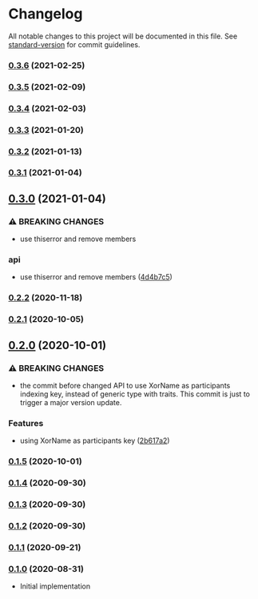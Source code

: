 # Changelog

All notable changes to this project will be documented in this file. See [standard-version](https://github.com/conventional-changelog/standard-version) for commit guidelines.

### [0.3.6](https://github.com/maidsafe/bls_dkg/compare/v0.3.5...v0.3.6) (2021-02-25)

### [0.3.5](https://github.com/maidsafe/bls_dkg/compare/v0.3.4...v0.3.5) (2021-02-09)

### [0.3.4](https://github.com/maidsafe/bls_dkg/compare/v0.3.3...v0.3.4) (2021-02-03)

### [0.3.3](https://github.com/maidsafe/bls_dkg/compare/v0.3.2...v0.3.3) (2021-01-20)

### [0.3.2](https://github.com/maidsafe/bls_dkg/compare/v0.3.1...v0.3.2) (2021-01-13)

### [0.3.1](https://github.com/maidsafe/bls_dkg/compare/v0.3.0...v0.3.1) (2021-01-04)

## [0.3.0](https://github.com/maidsafe/bls_dkg/compare/v0.2.2...v0.3.0) (2021-01-04)


### ⚠ BREAKING CHANGES

* use thiserror and remove members

### api

* use thiserror and remove members ([4d4b7c5](https://github.com/maidsafe/bls_dkg/commit/4d4b7c5fb9209d0d30b26499d254dc37d9965342))

### [0.2.2](https://github.com/maidsafe/bls_dkg/compare/v0.2.1...v0.2.2) (2020-11-18)

### [0.2.1](https://github.com/maidsafe/bls_dkg/compare/v0.2.0...v0.2.1) (2020-10-05)

## [0.2.0](https://github.com/maidsafe/bls_dkg/compare/v0.1.5...v0.2.0) (2020-10-01)


### ⚠ BREAKING CHANGES

* the commit before changed API to use XorName as
participants indexing key, instead of generic type with traits.
This commit is just to trigger a major version update.

### Features

* using XorName as participants key ([2b617a2](https://github.com/maidsafe/bls_dkg/commit/2b617a24d6bdd3d8dd8200f76e7f27053fa02dec))

### [0.1.5](https://github.com/maidsafe/bls_dkg/compare/v0.1.4...v0.1.5) (2020-10-01)

### [0.1.4](https://github.com/maidsafe/bls_dkg/compare/v0.1.3...v0.1.4) (2020-09-30)

### [0.1.3](https://github.com/maidsafe/bls_dkg/compare/v0.1.2...v0.1.3) (2020-09-30)

### [0.1.2](https://github.com/maidsafe/bls_dkg/compare/v0.1.1...v0.1.2) (2020-09-30)

### [0.1.1](https://github.com/maidsafe/bls_dkg/compare/v0.1.0...v0.1.1) (2020-09-21)

### [0.1.0](https://github.com/maidsafe/bls_dkg/compare/v0.1.0...v0.1.0) (2020-08-31)
* Initial implementation
